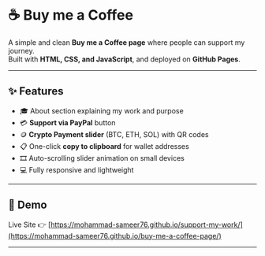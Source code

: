 # ☕ Buy me a Coffee

A simple and clean **Buy me a Coffee page** where people can support my journey.  
Built with **HTML, CSS, and JavaScript**, and deployed on **GitHub Pages**.

---

## ✨ Features
- 🎓 About section explaining my work and purpose  
- 💳 **Support via PayPal** button  
- 🪙 **Crypto Payment slider** (BTC, ETH, SOL) with QR codes  
- 📋 One-click **copy to clipboard** for wallet addresses  
- 🎞️ Auto-scrolling slider animation on small devices  
- 💻 Fully responsive and lightweight  

---

## 🚀 Demo
Live Site 👉 [https://mohammad-sameer76.github.io/support-my-work/](https://mohammad-sameer76.github.io/buy-me-a-coffee-page/)

---
